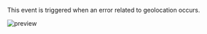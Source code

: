 This event is triggered when an error related to geolocation occurs.

![preview](/images/geolocation/events/error-en.png)